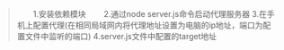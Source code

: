 >　　1.安装依赖模块
>　　2.通过node server.js命令启动代理服务器
>  3.在手机上配置代理(在相同局域网内将代理地址设置为电脑的ip地址，端口为配置文件中监听的端口)
>  4.server.js文件中配置的target地址
